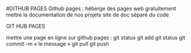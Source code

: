 #GITHUB PAGES
Github pages : héberge des pages web gratuitement
mettre la documentation de nos projets
site de doc séparé du code

GIT HUB PAGES

mettre une page en ligne sur github pages :
git status
git add
git status
git commit -m « le message »
git pull
git push

